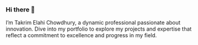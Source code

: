 ### Hi there 👋

I’m Takrim Elahi Chowdhury, a dynamic professional passionate about innovation. Dive into my portfolio to explore my projects and expertise that reflect a commitment to excellence and progress in my field.

